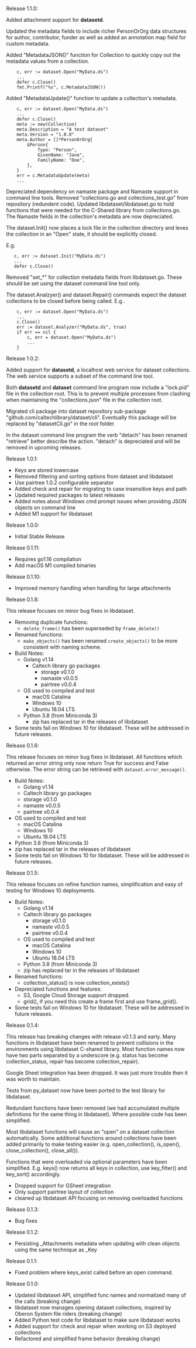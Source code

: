 Release 1.1.0:

Added attachment support for __datasetd__.

Updated the metadata fields to include richer PersonOrOrg data structures
for author, contributor, funder as well as added an annotation map field for custom metadata.

Added "MetadataJSON()" function for Collection to quickly copy out
the metadata values from a collection.

```
    c, err := dataset.Open("MyData.ds")
    ...
    defer c.Close()
    fmt.Printf("%s", c.MetadataJSON())
```

Added "MetadataUpdate()" function to update a collection's metadata.

```
    c, err := dataset.Open("MyData.ds")
    ...
    defer c.Close()
    meta := new(Collection)
    meta.Description = "A test dataset"
    meta.Version = "1.0.0"
    meta.Author = []*PersonOrOrg{
        &Person{
            Type: "Person",
            GivenName: "Jane",
            FamilyName: "Doe",
        },
    }
    err = c.MetadataUpdate(meta)
    ...
```

Depreciated dependency on namaste package and Namaste support in command line tools. Removed "collections.go and collections_test.go" from repository (redundent code). Updated libdataset/libdataset.go to hold functions that were needed for the C-Shared library from collections.go. The Namaste fields in the collection's metadata are now depreciated.

The dataset.Init() now places a lock file in the collection directory and leves the collection in an "Open" state, it should be explicitly closed.

E.g. 

```
   c, err := dataset.Init("MyData.ds")
   ...
   defer c.Close()
```

Removed "set_*" for collection metadata fields from libdataset.go. These should be set using the dataset command line tool only.

The dataset.Analzyer() and dataset.Repair() commands expect the dataset collections to be closed before being called. E.g..

```
    c, err := dataset.Open("MyData.ds")
    ...
    c.Close()
    err := dataset.Analyzer("MyData.ds", true)
    if err == nil {
        c, err = dataset.Open("MyData.ds")
        ...
    }
```

Release 1.0.2:

Added support for __datasetd__, a localhost web service for
dataset collections. The web service supports a subset of
the command line tool.

Both __datasetd__ and __dataset__ command line program now
include a "lock.pid" file in the collection root. This is to
prevent multiple processes from clashing when maintaining the
"collections.json" file in the collection root.

Migrated cli package into dataset repository sub-package "github.com/caltechlibrary/dataset/cli". Eventually this package will be replaced by "datasetCli.go" in the root folder.

In the dataset command line program the verb "detach" has been
renamed "retrieve" better describe the action. "detach" is depreciated
and will be removed in upcoming releases.

Release 1.0.1:

- Keys are stored lowercase
- Removed filtering and sorting options from dataset and libdataset
- Use pairtree 1.0.2 configurable separator
- Added check and repair for migrating to case insensitive keys and path
- Updated required packages to latest releases
- Added notes about Windows cmd prompt issues when providing JSON objects on command line
- Added M1 support for libdataset

Release 1.0.0:

- Initial Stable Release

Release 0.1.11:

- Requires go1.16 compilation
- Add macOS M1 compiled binaries

Release 0.1.10:

- Improved memory handling when handling for large attachments

Release 0.1.8:

This release focuses on minor bug fixes in libdataset.

- Removing duplicate functions:
    - `delete_frame()` has been superseded by `frame_delete()`
- Renamed functions:
    - `make_objects()` has been renamed `create_objects()` to be more consistent with naming scheme.
- Build Notes:
    - Golang v1.14
        - Caltech library go packages
            - storage v0.1.0
            - namaste v0.0.5
            - pairtree v0.0.4
    - OS used to compiled and test
         - macOS Catalina
         - Windows 10
         - Ubuntu 18.04 LTS
    - Python 3.8 (from Miniconda 3)
        - zip has replaced tar in the releases of libdataset
- Some tests fail on Windows 10 for libdataset. These will be addressed in future releases.

Release 0.1.6:

This release focuses on minor bug fixes in libdataset.
All functions which returned an error string only now return
True for success and False otherwise.  The error string
can be retrieved with `dataset.error_message()`.

- Build Notes:
    - Golang v1.14
    - Caltech library go packages
    - storage v0.1.0
    - namaste v0.0.5
    - pairtree v0.0.4
- OS used to compiled and test
    - macOS Catalina
    - Windows 10
    - Ubuntu 18.04 LTS
- Python 3.8 (from Miniconda 3)
- zip has replaced tar in the releases of libdataset
- Some tests fail on Windows 10 for libdataset. These will be addressed in future releases.

Release 0.1.5:

This release focuses on refine function names, simplification
and easy of testing for Windows 10 deployments.

- Build Notes:
    - Golang v1.14
    - Caltech library go packages
        - storage v0.1.0
        - namaste v0.0.5
        - pairtree v0.0.4
    - OS used to compiled and test
        - macOS Catalina
        - Windows 10
        - Ubuntu 18.04 LTS
    - Python 3.8 (from Miniconda 3)
    - zip has replaced tar in the releases of libdataset
- Renamed functions:
    - collection_status() is now collection_exists()
- Depreciated functions and features:
    - S3, Google Cloud Storage support dropped.
    - grid(), if you need this create a frame first and use frame_grid().
- Some tests fail on Windows 10 for libdataset. These will be addressed in future releases.

Release 0.1.4:

This release has breaking changes with release v0.1.3 and early.
Many functions in libdataset have been renamed to prevent collisions
in the environments using libdataset C-shared library. Most function
names now have two parts separated by a underscore (e.g. status
has become collection_status, repair has become collection_repair).

Google Sheet integration has been dropped. It was just more trouble
then it was worth to maintain.

Tests from py_dataset now have been ported to the test library for
libdataset.

Redundant functions have been removed (we had accumulated multiple 
definitions for the same thing in libdataset). Where possible
code has been simplified.

Most libdataset functions will cause an "open" on a dataset collection
automatically. Some additional functions around collections have been
added primarily to make testing easier (e.g. open_collection(), is_open(),
close_collection(), close_all()).

Functions that were overloaded via optional parameters have been simplified.
E.g. keys() now returns all keys in collection, use key_filter() and key_sort() accordingly.

- Dropped support for GSheet integration
- Only support pairtree layout of collection
- cleaned up libdataset API focusing on removing overloaded functions

Release 0.1.3:

- Bug fixes

Release 0.1.2:

- Persisting _Attachments metadata when updating with clean objects using the same technique as _Key

Release 0.1.1:

- Fixed problem where keys_exist called before an open command.

Release 0.1.0:

- Updated libdataset API, simplified func names and normalized many of the calls (breaking change)
- libdataset now manages opening dataset collections, inspired by Oberon System file riders (breaking change)
- Added Python test code for libdataset to make sure libdataset works
- Added support for check and repair when working on S3 deployed collections
- Refactored and simplified frame behavior (breaking change)


